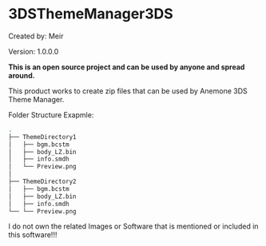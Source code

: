 # 3DSThemeManager3DS


Created by: Meir

Version: 1.0.0.0

**This is an open source project and can be used by anyone and spread around.**

This product works to create zip files that can be used by Anemone 3DS Theme Manager.



Folder Structure Exapmle:

```bash
.
├── ThemeDirectory1
│   ├── bgm.bcstm
│   ├── body_LZ.bin
│   ├── info.smdh
│   └── Preview.png
│
├── ThemeDirectory2
│   ├── bgm.bcstm
│   ├── body_LZ.bin
│   ├── info.smdh
└── └── Preview.png                               
```

I do not own the related Images or Software that is mentioned or included in this software!!!
